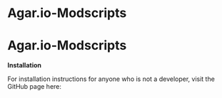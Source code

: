 # Agar.io-Modscripts
<title>Agar.io Modscripts</title>
<h1>Agar.io-Modscripts</h1>

<b>Installation</b>
<p>
  For installation instructions for anyone who is not a developer, visit
  the GitHub page here: 
</p>
